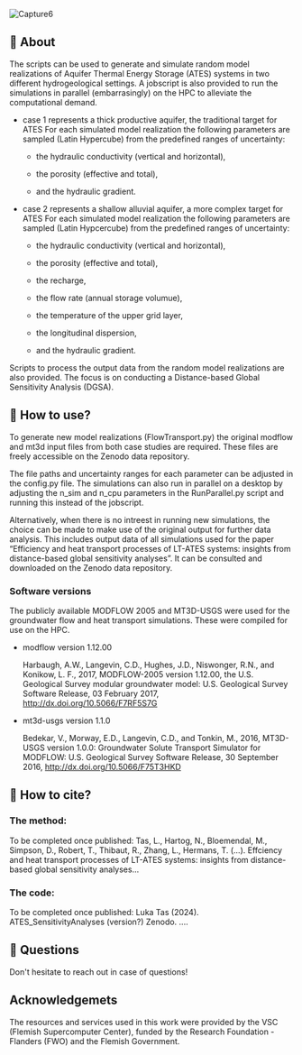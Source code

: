 ![Capture6](https://github.com/user-attachments/assets/8953c781-4283-4260-96a5-b4cfb3c10ce3)


## 🔎 About

The scripts can be used to generate and simulate random model realizations of Aquifer Thermal Energy Storage (ATES) systems in two different hydrogeological settings. A jobscript is also provided to run the simulations in parallel (embarrasingly) on the HPC to alleviate the computational demand.

- case 1 represents a thick productive aquifer, the traditional target for ATES
  For each simulated model realization the following parameters are sampled (Latin Hypercube) from the predefined ranges of uncertainty:
  
   * the hydraulic conductivity (vertical and horizontal),
  
   * the porosity (effective and total),
  
   * and the hydraulic gradient.
  
- case 2 represents a shallow alluvial aquifer, a more complex target for ATES
   For each simulated model realization the following parameters are sampled (Latin Hypcercube) from the predefined ranges of uncertainty:
  
   * the hydraulic conductivity (vertical and horizontal),
  
   * the porosity (effective and total),
  
   * the recharge,
  
   * the flow rate (annual storage volumue),
  
   * the temperature of the upper grid layer,
  
   * the longitudinal dispersion,
  
   * and the hydraulic gradient.

Scripts to process the output data from the random model realizations are also provided. The focus is on conducting a Distance-based Global Sensitivity Analysis (DGSA).

## 📜 How to use?

To generate new model realizations (FlowTransport.py) the original modflow and mt3d input files from both case studies are required. These files are freely accessible on the Zenodo data repository. 

The file paths and uncertainty ranges for each parameter can be adjusted in the config.py file.
The simulations can also run in parallel on a desktop by adjusting the n_sim and n_cpu parameters in the RunParallel.py script and running this instead of the jobscript.

Alternatively, when there is no intreest in running new simulations, the choice can be made to make use of the original output for further data analysis. This includes output data of all simulations used for the paper “Efficiency and heat transport processes of LT-ATES systems: insights from distance-based global sensitivity analyses”. It can be consulted and downloaded on the Zenodo data repository.

### Software versions 

The publicly available MODFLOW 2005 and MT3D-USGS were used for the groundwater flow and heat transport simulations. These were compiled for use on the HPC.

  - modflow version 1.12.00
    
      Harbaugh, A.W., Langevin, C.D., Hughes, J.D., Niswonger, R.N., and Konikow, L. F., 2017, MODFLOW-2005 version 1.12.00, the U.S. Geological Survey modular groundwater        model: U.S. Geological Survey Software Release, 03 February 2017, http://dx.doi.org/10.5066/F7RF5S7G
    
  - mt3d-usgs version 1.1.0
    
      Bedekar, V., Morway, E.D., Langevin, C.D., and Tonkin, M., 2016, MT3D-USGS version 1.0.0: Groundwater Solute Transport Simulator for MODFLOW: U.S. Geological Survey         Software Release, 30 September 2016, http://dx.doi.org/10.5066/F75T3HKD

## 📌 How to cite?

### The method:

To be completed once published: Tas, L., Hartog, N., Bloemendal, M., Simpson, D., Robert, T., Thibaut, R., Zhang, L., Hermans, T. (...). Effciency and heat transport processes of LT-ATES systems: insights from distance-based global sensitivity analyses... 

### The code:
To be completed once published: Luka Tas (2024). ATES_SensitivityAnalyses (version?)
Zenodo. ....

## 💭 Questions

Don't hesitate to reach out in case of questions!


## Acknowledgemets
The resources and services used in this work were provided by the VSC (Flemish Supercomputer Center), funded by the Research Foundation - Flanders (FWO) and the Flemish Government.  
